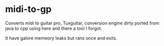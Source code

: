 # midi-to-gp
Converts midi to guitar pro, Tuxguitar, conversion engine dirty ported from java to cpp using here and there a tool I forgot.

It have galore memeory leaks but rans  once and exits.
